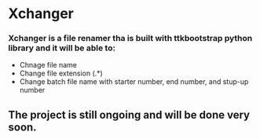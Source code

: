 # Xchanger

### Xchanger is a file renamer tha is built with ttkbootstrap python library and it will be able to:
- Chnage file name
- Change file extension (.*)
- Change batch file name with starter number, end number, and stup-up number

## The project is still ongoing and will be done very soon.


